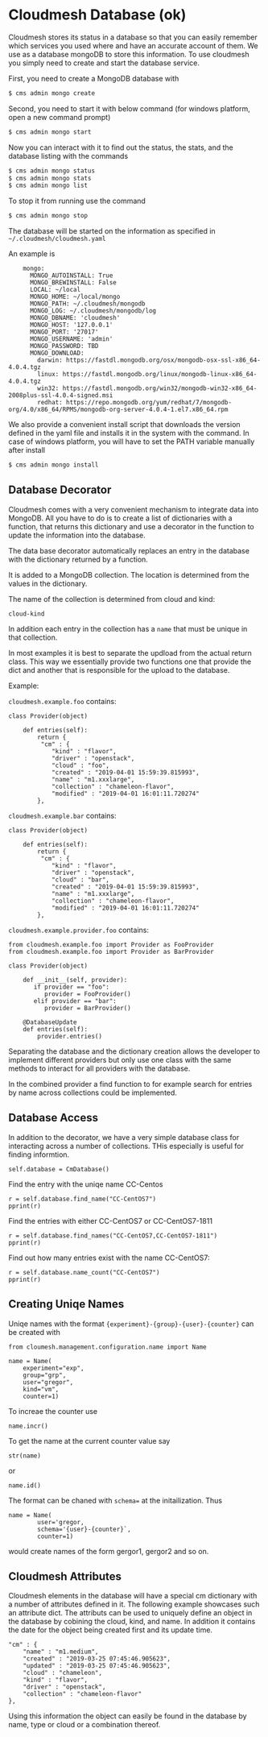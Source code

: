 # Cloudmesh Database (ok)

Cloudmesh stores its status in a database so that you can easily remember which
services you used where and have an accurate account of them. We use as a
database mongoDB to store this information. To use cloudmesh you simply need to
create and start the database service.

First, you need to create a MongoDB database with

```bash
$ cms admin mongo create
```
Second, you need to start it with below command (for windows platform, open a new command prompt)

```bash
$ cms admin mongo start
```

Now you can interact with it to find out the status, the stats, and the database
listing with the commands

```bash
$ cms admin mongo status
$ cms admin mongo stats
$ cms admin mongo list
```

To stop it from running use the command

```bash
$ cms admin mongo stop
```

The database will be started on the information as specified in
`~/.cloudmesh/cloudmesh.yaml`

An example is


```
    mongo:
      MONGO_AUTOINSTALL: True
      MONGO_BREWINSTALL: False
      LOCAL: ~/local
      MONGO_HOME: ~/local/mongo
      MONGO_PATH: ~/.cloudmesh/mongodb
      MONGO_LOG: ~/.cloudmesh/mongodb/log
      MONGO_DBNAME: 'cloudmesh'
      MONGO_HOST: '127.0.0.1'
      MONGO_PORT: '27017'
      MONGO_USERNAME: 'admin'
      MONGO_PASSWORD: TBD
      MONGO_DOWNLOAD:
        darwin: https://fastdl.mongodb.org/osx/mongodb-osx-ssl-x86_64-4.0.4.tgz
        linux: https://fastdl.mongodb.org/linux/mongodb-linux-x86_64-4.0.4.tgz
        win32: https://fastdl.mongodb.org/win32/mongodb-win32-x86_64-2008plus-ssl-4.0.4-signed.msi
        redhat: https://repo.mongodb.org/yum/redhat/7/mongodb-org/4.0/x86_64/RPMS/mongodb-org-server-4.0.4-1.el7.x86_64.rpm
```

We also provide a convenient install script that downloads the version defined
in the yaml file and installs it in the system with the command. In case of windows platform, 
you will have to set the PATH variable manually after install

```bash
$ cms admin mongo install
```

## Database Decorator

Cloudmesh comes with a very convenient mechanism to integrate data into MongoDB.
All you have to do is to create a list of dictionaries with a function, that
returns this dictionary and use a decorator in the function to update the
information into the database. 

The data base decorator automatically replaces an entry in the database with
the dictionary returned by a function.

It is added to a MongoDB collection. The location is determined from the
values in the dictionary.

The name of the collection is determined from cloud and kind:

   `cloud-kind`

In addition each entry in the collection has a `name` that must be unique in
that collection.

In most examples it is best to separate the updload from the actual return
class. This way we essentially provide two functions one that provide the
dict and another that is responsible for the upload to the database.

Example:

`cloudmesh.example.foo` contains:

    class Provider(object)

        def entries(self):
            return {
             "cm" : {
                "kind" : "flavor",
                "driver" : "openstack",
                "cloud" : "foo",
                "created" : "2019-04-01 15:59:39.815993",
                "name" : "m1.xxxlarge",
                "collection" : "chameleon-flavor",
                "modified" : "2019-04-01 16:01:11.720274"
            },
            

`cloudmesh.example.bar` contains:

    class Provider(object)

        def entries(self):
            return {
             "cm" : {
                "kind" : "flavor",
                "driver" : "openstack",
                "cloud" : "bar",
                "created" : "2019-04-01 15:59:39.815993",
                "name" : "m1.xxxlarge",
                "collection" : "chameleon-flavor",
                "modified" : "2019-04-01 16:01:11.720274"
            },

`cloudmesh.example.provider.foo` contains:

    from cloudmesh.example.foo import Provider as FooProvider
    from cloudmesh.example.foo import Provider as BarProvider

    class Provider(object)

        def __init__(self, provider):
           if provider == "foo":
              provider = FooProvider()
           elif provider == "bar":
              provider = BarProvider()

        @DatabaseUpdate
        def entries(self):
            provider.entries()


Separating the database and the dictionary creation allows the developer to
implement different providers but only use one class with the same methods
to interact for all providers with the database.

In the combined provider a find function to for example search for entries
by name across collections could be implemented.

## Database Access

In addition to the decorator, we have a very simple database class for
interacting across a number of collections. THis especially is useful for
finding informtion.


    self.database = CmDatabase()


Find the entry with the uniqe name CC-Centos
 
    r = self.database.find_name("CC-CentOS7")
    pprint(r)

Find the entries with either CC-CentOS7 or CC-CentOS7-1811
 
    r = self.database.find_names("CC-CentOS7,CC-CentOS7-1811")
    pprint(r)

Find out how many entries exist with the name CC-CentOS7:
        
    r = self.database.name_count("CC-CentOS7")
    pprint(r)

## Creating Uniqe Names

Uniqe names with the format `{experiment}-{group}-{user}-{counter}` can be
created with

    from cloumesh.management.configuration.name import Name
    
    name = Name(
        experiment="exp",
        group="grp",
        user="gregor",
        kind="vm",
        counter=1)
    
To increae the counter use

    name.incr()

To get the name at the current counter value say 

    str(name) 
    
or

    name.id()


The format can be chaned with `schema=` at the initailization. Thus 

    name = Name(
            user='gregor,
            schema='{user}-{counter}`,
            counter=1)

would create names of the form gergor1, gergor2 and so on.


## Cloudmesh Attributes

Cloudmesh elements in the database will have a special cm dictionary with a
number of attributes defined in it. The following example showcases such an
attribute dict. The attributs can be used to uniquely define an object in the
database by cobining the cloud, kind, and name. In addition it contains the date
for the object being created first and its update time.

    "cm" : {
        "name" : "m1.medium",
        "created" : "2019-03-25 07:45:46.905623",
        "updated" : "2019-03-25 07:45:46.905623",
        "cloud" : "chameleon",
        "kind" : "flavor",
        "driver" : "openstack",
        "collection" : "chameleon-flavor"
    },
    
Using this information the object can easily be found in the database by name,
type or cloud or a combination thereof.
